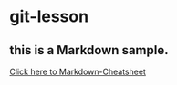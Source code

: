 # git-lesson
## this is a Markdown sample.
[Click here to Markdown-Cheatsheet](https://github.com/adam-p/markdown-here/wiki/Markdown-Cheatsheet "Markdown Cheatsheet")
